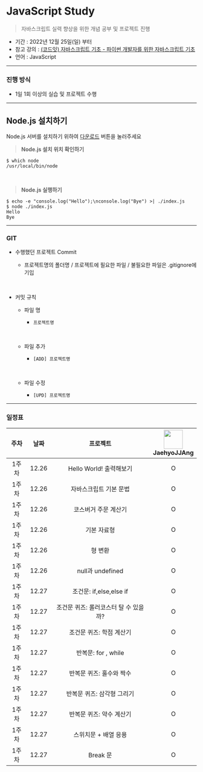# JavaScript Study
> 자바스크립트 실력 향상을 위한 개념 공부 및 프로젝트 진행

- 기간 : 2022년 12월 25일(일) 부터
- 참고 강의 : [(코드잇) 자바스크립트 기초 - 파이썬 개발자를 위한 자바스크립트 기초](https://www.codeit.kr/topics/js-basics-for-python-devs)
- 언어 : JavaScript
***
### 진행 방식
- 1일 1회 이상의 실습 및 프로젝트 수행
***

## Node.js 설치하기
Node.js 서버를 설치하기 위하여 <a href="https://nodejs.org/en/">다운로드</a> 버튼을 눌러주세요

> <strong>Node.js 설치 위치 확인하기</strong><br>

```
$ which node
/usr/local/bin/node
```
<br>

> <strong>Node.js 실행하기</strong>

```
$ echo -e "console.log("Hello");\nconsole.log("Bye") >| ./index.js
$ node ./index.js
Hello
Bye
```

***
### GIT
- 수행했던 프로젝트 Commit

    - 프로젝트명의 폴더명 / 프로젝트에 필요한 파일 / 불필요한 파일은 .gitignore에 기입
</br>

- 커밋 규칙
    - 파일 명
        -     프로젝트명
        </br>
    
    - 파일 추가
        -     [ADD] 프로젝트명
    </br>
  
    - 파일 수정
    
        -     [UPD] 프로젝트명

***
### 일정표
| 주차 | 날짜 | 프로젝트 |  <img src="https://avatars.githubusercontent.com/u/91415701?v=4" width="50" height="50"> </br> JaehyoJJAng 
| :--: | :--------------------------: | :--: | :-----------------: |
| 1주차 | 12.26 | Hello World! 출력해보기 | O |
| 1주차 | 12.26 | 자바스크립트 기본 문법 | O |
| 1주차 | 12.26 | 코스버거 주문 계산기 | O |
| 1주차 | 12.26 | 기본 자료형  | O |
| 1주차 | 12.26 | 형 변환  | O |
| 1주차 | 12.26 | null과 undefined  | O |
| 1주차 | 12.27 | 조건문: if,else,else if | O |
| 1주차 | 12.27 | 조건문 퀴즈: 롤러코스터 탈 수 있을까? | O |
| 1주차 | 12.27 | 조건문 퀴즈: 학점 계산기 | O |
| 1주차 | 12.27 | 반복문: for , while | O |
| 1주차 | 12.27 | 반복문 퀴즈: 홀수와 짝수 | O |
| 1주차 | 12.27 | 반복문 퀴즈: 삼각형 그리기 | O |
| 1주차 | 12.27 | 반복문 퀴즈: 약수 계산기 | O |
| 1주차 | 12.27 | 스위치문 + 배열 응용 | O |
| 1주차 | 12.27 | Break 문 | O |
